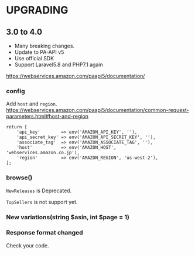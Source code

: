 # UPGRADING

## 3.0 to 4.0
- Many breaking changes.
- Update to PA-API v5
- Use official SDK
- Support Laravel5.8 and PHP7.1 again

https://webservices.amazon.com/paapi5/documentation/

### config
Add `host` and `region`.
https://webservices.amazon.com/paapi5/documentation/common-request-parameters.html#host-and-region

```
return [
    'api_key'        => env('AMAZON_API_KEY', ''),
    'api_secret_key' => env('AMAZON_API_SECRET_KEY', ''),
    'associate_tag'  => env('AMAZON_ASSOCIATE_TAG', ''),
    'host'           => env('AMAZON_HOST', 'webservices.amazon.co.jp'),
    'region'         => env('AMAZON_REGION', 'us-west-2'),
];
```

### browse()
`NewReleases` is Deprecated.

`TopSellers` is not support yet.

### New variations(string $asin, int $page = 1)

### Response format changed
Check your code.

